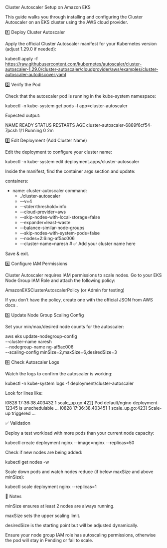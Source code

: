 Cluster Autoscaler Setup on Amazon EKS

This guide walks you through installing and configuring the Cluster Autoscaler on an EKS cluster using the AWS cloud provider.

1️⃣ Deploy Cluster Autoscaler

Apply the official Cluster Autoscaler manifest for your Kubernetes version (adjust 1.29.0 if needed):

kubectl apply -f https://raw.githubusercontent.com/kubernetes/autoscaler/cluster-autoscaler-1.29.0/cluster-autoscaler/cloudprovider/aws/examples/cluster-autoscaler-autodiscover.yaml

2️⃣ Verify the Pod

Check that the autoscaler pod is running in the kube-system namespace:

kubectl -n kube-system get pods -l app=cluster-autoscaler


Expected output:

NAME                                  READY   STATUS    RESTARTS   AGE
cluster-autoscaler-6889f6cf54-7pcsh   1/1     Running   0          2m

3️⃣ Edit Deployment (Add Cluster Name)

Edit the deployment to configure your cluster name:

kubectl -n kube-system edit deployment.apps/cluster-autoscaler


Inside the manifest, find the container args section and update:

containers:
  - name: cluster-autoscaler
    command:
      - ./cluster-autoscaler
      - --v=4
      - --stderrthreshold=info
      - --cloud-provider=aws
      - --skip-nodes-with-local-storage=false
      - --expander=least-waste
      - --balance-similar-node-groups
      - --skip-nodes-with-system-pods=false
      - --nodes=2:6:ng-af5ac006
      - --cluster-name=naresh   # ✅ Add your cluster name here


Save & exit.

4️⃣ Configure IAM Permissions

Cluster Autoscaler requires IAM permissions to scale nodes.
Go to your EKS Node Group IAM Role and attach the following policy:

AmazonEKSClusterAutoscalerPolicy (or Admin for testing)

If you don’t have the policy, create one with the official JSON from AWS docs
.

5️⃣ Update Node Group Scaling Config

Set your min/max/desired node counts for the autoscaler:

aws eks update-nodegroup-config \
  --cluster-name naresh \
  --nodegroup-name ng-af5ac006 \
  --scaling-config minSize=2,maxSize=6,desiredSize=3

6️⃣ Check Autoscaler Logs

Watch the logs to confirm the autoscaler is working:

kubectl -n kube-system logs -f deployment/cluster-autoscaler


Look for lines like:

I0828 17:36:38.403432       1 scale_up.go:422] Pod default/nginx-deployment-12345 is unschedulable ...
I0828 17:36:38.403451       1 scale_up.go:423] Scale-up triggered ...

✅ Validation

Deploy a test workload with more pods than your current node capacity:

kubectl create deployment nginx --image=nginx --replicas=50


Check if new nodes are being added:

kubectl get nodes -w


Scale down pods and watch nodes reduce (if below maxSize and above minSize):

kubectl scale deployment nginx --replicas=1

📝 Notes

minSize ensures at least 2 nodes are always running.

maxSize sets the upper scaling limit.

desiredSize is the starting point but will be adjusted dynamically.

Ensure your node group IAM role has autoscaling permissions, otherwise the pod will stay in Pending or fail to scale.
